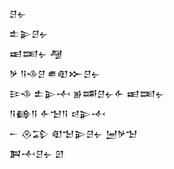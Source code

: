 <div class='block'>
<div class='line'>𒆪𒉡</div>
<div class='line'>𒉺𒉌𒆪𒉡</div>
<div class='line'>𒀜𒌅𒉡 𒆷</div>
<div class='line'>𒃻 𒀀𒈾𒆪 𒌑𒊏𒁍𒆪𒉡</div>
<div class='line'>𒄿𒈾 𒉺𒉌𒋾 𒂊𒌁𒆪𒉡𒅆 𒀜𒌅𒉡</div>
<div class='line'>𒀀𒂵𒀀 𒅆𒈠𒀀 𒁀𒉌𒋾</div>
<div class='line'>𒀸 𒊮𒁉 𒊏𒈠𒉌𒆪𒉡 𒅁𒃻𒈠</div>
<div class='line'>𒀉𒋾𒆪𒉡 𒇻</div>
</div>